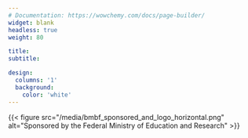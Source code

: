 ```yaml
---
# Documentation: https://wowchemy.com/docs/page-builder/
widget: blank 
headless: true
weight: 80

title: 
subtitle:

design:
  columns: '1'
  background:
    color: 'white'
---
```

{{< figure src="/media/bmbf_sponsored_and_logo_horizontal.png" alt="Sponsored by the Federal Ministry of Education and Research" >}}
